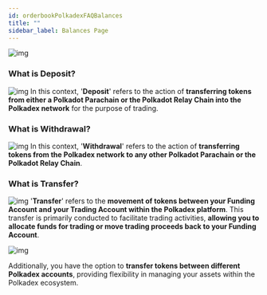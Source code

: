 ```yaml
---
id: orderbookPolkadexFAQBalances
title: ""
sidebar_label: Balances Page
---
```

![img](/img/balancesPage.webp)
### What is Deposit?
![img](/img/aboutWithdraw.webp)
In this context, '**Deposit**' refers to the action of **transferring tokens from either a Polkadot Parachain or the Polkadot Relay Chain into the Polkadex network** for the purpose of trading.


###  What is Withdrawal?
![img](/img/aboutDeposit.webp)
In this context, '**Withdrawal**' refers to the action of **transferring tokens from the Polkadex network to any other Polkadot Parachain or the Polkadot Relay Chain**.

###  What is Transfer?
![img](/img/aboutTranfer.webp)
'**Transfer**' refers to the **movement of tokens between your Funding Account and your Trading Account within the Polkadex platform**. This transfer is primarily conducted to facilitate trading activities, **allowing you to allocate funds for trading or move trading proceeds back to your Funding Account**.

![img](/img/aboutTranferPolkadex.webp)

Additionally, you have the option to **transfer tokens between different Polkadex accounts**, providing flexibility in managing your assets within the Polkadex ecosystem.
